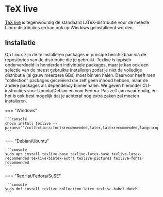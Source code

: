 # TeX live

[TeX live](https://tug.org/texlive/) is tegenwoordig de standaard LaTeX-distributie voor de meeste Linux-distributies en kan ook op Windows geïnstalleerd worden.

## Installatie

Op Linux zijn de te installeren packages in principe beschikbaar via de repositories van de distributie die je gebruikt. Texlive is typisch onderverdeeld in honderden individuele packages, maar je kan ook een selectie van de meest gebruikte installeren zodat je niet de volledige distributie (al gauw meerdere GBs) moet binnen halen. Daarvoor heeft men "collection" packages gecreëerd die zelf geen inhoud hebben, maar de andere packages als dependency binnenhalen. We geven hieronder CLI-instructies voor Ubuntu/Debian en voor Fedora. Pas zelf aan waar nodig, en het is ook best mogelijk dat je achteraf nog extra zaken zal moeten installeren.

=== "Windows"

    ```console
    choco install texlive --params="'/collections:fontsrecommended,latex,latexrecommended,langeuropean,pictures,xetex'"
    ```

=== "Debian/Ubuntu"

    ```console
    sudo apt install texlive-base texlive-latex-base texlive-latex-recommended texlive-bibtex-extra texlive-pictures texlive-fonts-recommended
    ```

=== "RedHat/Fedora/SuSE"

    ```console
    sudo dnf install texlive-collection-latex texlive-babel-dutch
    ```

